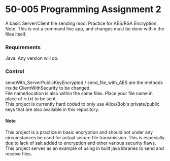 # 50-005 Programming Assignment 2
A basic Server/Client file sending mod. Practice for AES/RSA Encryption. <br>
Note: This is not a command line app, and changes must be done within the files itself.
### Requirements
Java. Any version will do.

### Control
sendWith_ServerPublicKeyEncrypted / send_file_with_AES  are the methods inside ClientWithSecurity to be changed.<br>
File name/location is also within the same files. Place your file name in place of rr.txt to be sent.<br>
This project is currently hard coded to only use Alice/Bob's private/public keys that are also available in this repository.<br>

#### Note
This project is a practice in basic encryption and should not under any circumstances be used for actual secure file transmission. This is especially due to lack of salt added to encryption and other various security flaws.<br>
This project serves as an example of using in built java libraries to send and receive files.<br>
